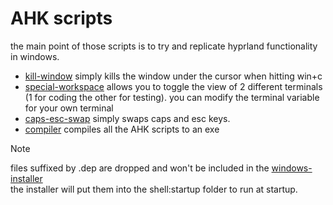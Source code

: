 # AHK scripts

the main point of those scripts is to try and replicate hyprland functionality in windows.  

* [kill-window](./kill-window.ahk) simply kills the window under the cursor when hitting win+c
* [special-workspace](./special-workspace.ahk) allows you to toggle the view of 2 different terminals (1 for coding the other for testing). you can modify the terminal variable for your own terminal
* [caps-esc-swap](./caps-esc-swap.ahk) simply swaps caps and esc keys.
* [compiler](./compile.ps1) compiles all the AHK scripts to an exe

> [!Note]  
>
> files suffixed by .dep are dropped and won't be included in the [windows-installer](../windows.install.yaml)  
> the installer will put them into the shell:startup folder to run at startup.
